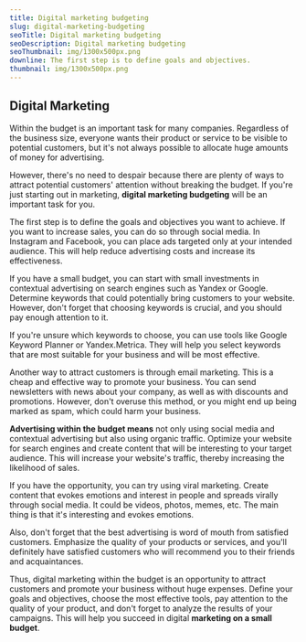 ```yaml
---
title: Digital marketing budgeting
slug: digital-marketing-budgeting
seoTitle: Digital marketing budgeting
seoDescription: Digital marketing budgeting
seoThumbnail: img/1300x500px.png
downline: The first step is to define goals and objectives.
thumbnail: img/1300x500px.png
---
```


## Digital Marketing

Within the budget is an important task for many companies. Regardless of the business size, everyone wants their product or service to be visible to potential customers, but it's not always possible to allocate huge amounts of money for advertising.

However, there's no need to despair because there are plenty of ways to attract potential customers' attention without breaking the budget. If you're just starting out in marketing, **digital marketing budgeting** will be an important task for you.

The first step is to define the goals and objectives you want to achieve. If you want to increase sales, you can do so through social media. In Instagram and Facebook, you can place ads targeted only at your intended audience. This will help reduce advertising costs and increase its effectiveness.

If you have a small budget, you can start with small investments in contextual advertising on search engines such as Yandex or Google. Determine keywords that could potentially bring customers to your website. However, don't forget that choosing keywords is crucial, and you should pay enough attention to it.

If you're unsure which keywords to choose, you can use tools like Google Keyword Planner or Yandex.Metrica. They will help you select keywords that are most suitable for your business and will be most effective.

Another way to attract customers is through email marketing. This is a cheap and effective way to promote your business. You can send newsletters with news about your company, as well as with discounts and promotions. However, don't overuse this method, or you might end up being marked as spam, which could harm your business.

**Advertising within the budget means** not only using social media and contextual advertising but also using organic traffic. Optimize your website for search engines and create content that will be interesting to your target audience. This will increase your website's traffic, thereby increasing the likelihood of sales.

If you have the opportunity, you can try using viral marketing. Create content that evokes emotions and interest in people and spreads virally through social media. It could be videos, photos, memes, etc. The main thing is that it's interesting and evokes emotions.

Also, don't forget that the best advertising is word of mouth from satisfied customers. Emphasize the quality of your products or services, and you'll definitely have satisfied customers who will recommend you to their friends and acquaintances.

Thus, digital marketing within the budget is an opportunity to attract customers and promote your business without huge expenses. Define your goals and objectives, choose the most effective tools, pay attention to the quality of your product, and don't forget to analyze the results of your campaigns. This will help you succeed in digital **marketing on a small budget**.
